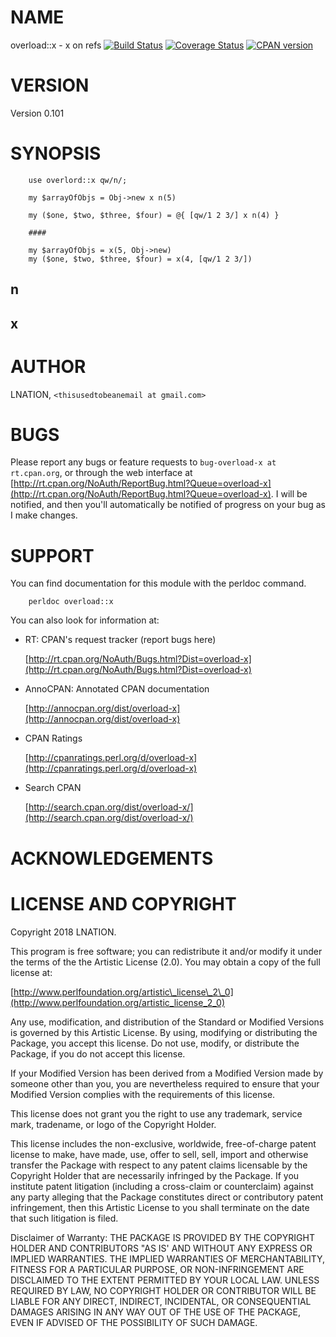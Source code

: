 # NAME

overload::x - x on refs
[![Build Status](https://travis-ci.org/ThisUsedToBeAnEmail/overload-x)](https://travis-ci.org/ThisUsedToBeAnEmail/overload-x.png?branch=master)
[![Coverage Status](https://coveralls.io/r/ThisUsedToBeAnEmail/overload-x?branch=master)](https://coveralls.io/repos/ThisUsedToBeAnEmail/overload-x/badge.png?branch=master)
[![CPAN version](https://metacpan.org/pod/overload-x)](https://badge.fury.io/pl/overload-x.svg)

# VERSION

Version 0.101

# SYNOPSIS

        use overlord::x qw/n/;

        my $arrayOfObjs = Obj->new x n(5)

        my ($one, $two, $three, $four) = @{ [qw/1 2 3/] x n(4) }

        ####

        my $arrayOfObjs = x(5, Obj->new)
        my ($one, $two, $three, $four) = x(4, [qw/1 2 3/])

## n

## x

# AUTHOR

LNATION, `<thisusedtobeanemail at gmail.com>`

# BUGS

Please report any bugs or feature requests to `bug-overload-x at rt.cpan.org`, or through
the web interface at [http://rt.cpan.org/NoAuth/ReportBug.html?Queue=overload-x](http://rt.cpan.org/NoAuth/ReportBug.html?Queue=overload-x).  I will be notified, and then you'll
automatically be notified of progress on your bug as I make changes.

# SUPPORT

You can find documentation for this module with the perldoc command.

        perldoc overload::x

You can also look for information at:

- RT: CPAN's request tracker (report bugs here)

    [http://rt.cpan.org/NoAuth/Bugs.html?Dist=overload-x](http://rt.cpan.org/NoAuth/Bugs.html?Dist=overload-x)

- AnnoCPAN: Annotated CPAN documentation

    [http://annocpan.org/dist/overload-x](http://annocpan.org/dist/overload-x)

- CPAN Ratings

    [http://cpanratings.perl.org/d/overload-x](http://cpanratings.perl.org/d/overload-x)

- Search CPAN

    [http://search.cpan.org/dist/overload-x/](http://search.cpan.org/dist/overload-x/)

# ACKNOWLEDGEMENTS

# LICENSE AND COPYRIGHT

Copyright 2018 LNATION.

This program is free software; you can redistribute it and/or modify it
under the terms of the the Artistic License (2.0). You may obtain a
copy of the full license at:

[http://www.perlfoundation.org/artistic\_license\_2\_0](http://www.perlfoundation.org/artistic_license_2_0)

Any use, modification, and distribution of the Standard or Modified
Versions is governed by this Artistic License. By using, modifying or
distributing the Package, you accept this license. Do not use, modify,
or distribute the Package, if you do not accept this license.

If your Modified Version has been derived from a Modified Version made
by someone other than you, you are nevertheless required to ensure that
your Modified Version complies with the requirements of this license.

This license does not grant you the right to use any trademark, service
mark, tradename, or logo of the Copyright Holder.

This license includes the non-exclusive, worldwide, free-of-charge
patent license to make, have made, use, offer to sell, sell, import and
otherwise transfer the Package with respect to any patent claims
licensable by the Copyright Holder that are necessarily infringed by the
Package. If you institute patent litigation (including a cross-claim or
counterclaim) against any party alleging that the Package constitutes
direct or contributory patent infringement, then this Artistic License
to you shall terminate on the date that such litigation is filed.

Disclaimer of Warranty: THE PACKAGE IS PROVIDED BY THE COPYRIGHT HOLDER
AND CONTRIBUTORS "AS IS' AND WITHOUT ANY EXPRESS OR IMPLIED WARRANTIES.
THE IMPLIED WARRANTIES OF MERCHANTABILITY, FITNESS FOR A PARTICULAR
PURPOSE, OR NON-INFRINGEMENT ARE DISCLAIMED TO THE EXTENT PERMITTED BY
YOUR LOCAL LAW. UNLESS REQUIRED BY LAW, NO COPYRIGHT HOLDER OR
CONTRIBUTOR WILL BE LIABLE FOR ANY DIRECT, INDIRECT, INCIDENTAL, OR
CONSEQUENTIAL DAMAGES ARISING IN ANY WAY OUT OF THE USE OF THE PACKAGE,
EVEN IF ADVISED OF THE POSSIBILITY OF SUCH DAMAGE.
